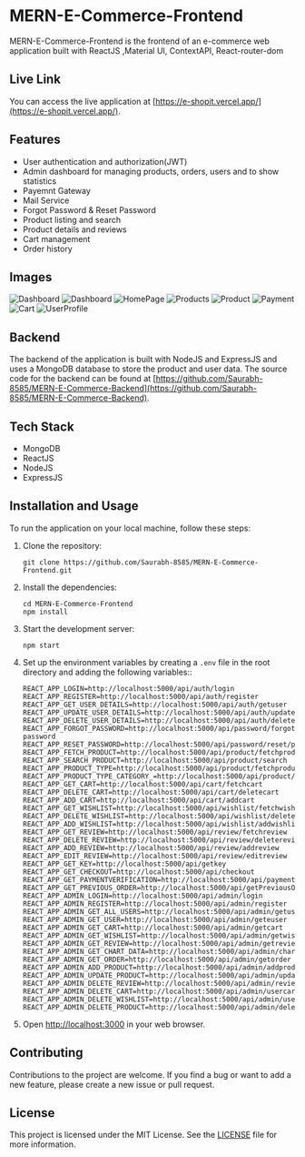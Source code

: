 # MERN-E-Commerce-Frontend

MERN-E-Commerce-Frontend is the frontend of an e-commerce web application built with ReactJS ,Material UI, ContextAPI, React-router-dom

## Live Link

You can access the live application at [https://e-shopit.vercel.app/](https://e-shopit.vercel.app/).

## Features

- User authentication and authorization(JWT)
- Admin dashboard for managing products, orders, users and to show statistics
- Payemnt Gateway
- Mail Service
- Forgot Password & Reset Password
- Product listing and search
- Product details and reviews
- Cart management
- Order history

## Images

![Dashboard](https://res.cloudinary.com/dxguqzge7/image/upload/v1682853694/Stat1_asehhd.png)
![Dashboard](https://res.cloudinary.com/dxguqzge7/image/upload/v1682853694/Stat2_tw25cm.png)
![HomePage](https://res.cloudinary.com/dxguqzge7/image/upload/v1682853694/Home_bcr44v.png)
![Products](https://res.cloudinary.com/dxguqzge7/image/upload/v1682853695/Products_vxf8pr.png)
![Product](https://res.cloudinary.com/dxguqzge7/image/upload/v1682853694/Product_tnba6w.png)
![Payment](https://res.cloudinary.com/dxguqzge7/image/upload/v1682853693/Payment_xrucd9.png)
![Cart](https://res.cloudinary.com/dxguqzge7/image/upload/v1682853693/Cart_zpzmwr.png)
![UserProfile](https://res.cloudinary.com/dxguqzge7/image/upload/v1682853694/User_lyfday.png)

## Backend

The backend of the application is built with NodeJS and ExpressJS and uses a MongoDB database to store the product and user data. The source code for the backend can be found at [https://github.com/Saurabh-8585/MERN-E-Commerce-Backend](https://github.com/Saurabh-8585/MERN-E-Commerce-Backend).

## Tech Stack

- MongoDB
- ReactJS
- NodeJS
- ExpressJS

## Installation and Usage

To run the application on your local machine, follow these steps:

1. Clone the repository:

   ```
   git clone https://github.com/Saurabh-8585/MERN-E-Commerce-Frontend.git
   ```

2. Install the dependencies:

   ```
   cd MERN-E-Commerce-Frontend
   npm install
   ```

3. Start the development server:

   ```
   npm start
   ```

4. Set up the environment variables by creating a `.env` file in the root directory and adding the following variables::

   ```
   REACT_APP_LOGIN=http://localhost:5000/api/auth/login
   REACT_APP_REGISTER=http://localhost:5000/api/auth/register
   REACT_APP_GET_USER_DETAILS=http://localhost:5000/api/auth/getuser
   REACT_APP_UPDATE_USER_DETAILS=http://localhost:5000/api/auth/updateuser
   REACT_APP_DELETE_USER_DETAILS=http://localhost:5000/api/auth/delete/user
   REACT_APP_FORGOT_PASSWORD=http://localhost:5000/api/password/forgot-password
   REACT_APP_RESET_PASSWORD=http://localhost:5000/api/password/reset/password
   REACT_APP_FETCH_PRODUCT=http://localhost:5000/api/product/fetchproduct
   REACT_APP_SEARCH_PRODUCT=http://localhost:5000/api/product/search
   REACT_APP_PRODUCT_TYPE=http://localhost:5000/api/product/fetchproduct/type
   REACT_APP_PRODUCT_TYPE_CATEGORY_=http://localhost:5000/api/product/fetchproduct/category
   REACT_APP_GET_CART=http://localhost:5000/api/cart/fetchcart
   REACT_APP_DELETE_CART=http://localhost:5000/api/cart/deletecart
   REACT_APP_ADD_CART=http://localhost:5000/api/cart/addcart
   REACT_APP_GET_WISHLIST=http://localhost:5000/api/wishlist/fetchwishlist
   REACT_APP_DELETE_WISHLIST=http://localhost:5000/api/wishlist/deletewishlist
   REACT_APP_ADD_WISHLIST=http://localhost:5000/api/wishlist/addwishlist
   REACT_APP_GET_REVIEW=http://localhost:5000/api/review/fetchreview
   REACT_APP_DELETE_REVIEW=http://localhost:5000/api/review/deletereview
   REACT_APP_ADD_REVIEW=http://localhost:5000/api/review/addreview
   REACT_APP_EDIT_REVIEW=http://localhost:5000/api/review/editreview
   REACT_APP_GET_KEY=http://localhost:5000/api/getkey
   REACT_APP_GET_CHECKOUT=http://localhost:5000/api/checkout
   REACT_APP_GET_PAYMENTVERIFICATION=http://localhost:5000/api/paymentverification
   REACT_APP_GET_PREVIOUS_ORDER=http://localhost:5000/api/getPreviousOrders
   REACT_APP_ADMIN_LOGIN=http://localhost:5000/api/admin/login
   REACT_APP_ADMIN_REGISTER=http://localhost:5000/api/admin/register
   REACT_APP_ADMIN_GET_ALL_USERS=http://localhost:5000/api/admin/getusers
   REACT_APP_ADMIN_GET_USER=http://localhost:5000/api/admin/geteuser
   REACT_APP_ADMIN_GET_CART=http://localhost:5000/api/admin/getcart
   REACT_APP_ADMIN_GET_WISHLIST=http://localhost:5000/api/admin/getwishlist
   REACT_APP_ADMIN_GET_REVIEW=http://localhost:5000/api/admin/getreview
   REACT_APP_ADMIN_GET_CHART_DATA=http://localhost:5000/api/admin/chartdata
   REACT_APP_ADMIN_GET_ORDER=http://localhost:5000/api/admin/getorder
   REACT_APP_ADMIN_ADD_PRODUCT=http://localhost:5000/api/admin/addproduct
   REACT_APP_ADMIN_UPDATE_PRODUCT=http://localhost:5000/api/admin/updateproduct
   REACT_APP_ADMIN_DELETE_REVIEW=http://localhost:5000/api/admin/review
   REACT_APP_ADMIN_DELETE_CART=http://localhost:5000/api/admin/usercart
   REACT_APP_ADMIN_DELETE_WISHLIST=http://localhost:5000/api/admin/userwishlist
   REACT_APP_ADMIN_DELETE_PRODUCT=http://localhost:5000/api/admin/deleteproduct
   ```

5. Open [http://localhost:3000](http://localhost:3000) in your web browser.

## Contributing

Contributions to the project are welcome. If you find a bug or want to add a new feature, please create a new issue or pull request.

## License

This project is licensed under the MIT License. See the [LICENSE](LICENSE) file for more information.
